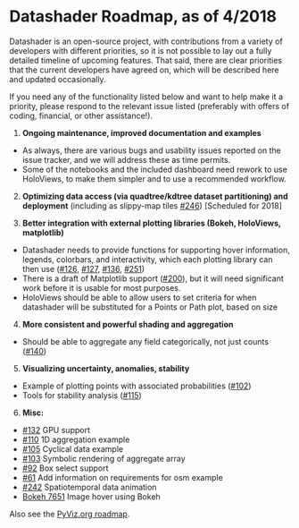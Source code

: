 # Datashader Roadmap, as of 4/2018

Datashader is an open-source project, with contributions from a variety of developers with different priorities, so it is not possible to lay out a fully detailed timeline of upcoming features.  That said, there are clear priorities that the current developers have agreed on, which will be described here and updated occasionally. 

If you need any of the functionality listed below and want to help make it a priority, please respond to the relevant issue listed (preferably with offers of coding, financial, or other assistance!). 

1. **Ongoing maintenance, improved documentation and examples**
  - As always, there are various bugs and usability issues reported on the issue tracker, and we will address these as time permits.
  - Some of the notebooks and the included dashboard need rework to use HoloViews, to make them simpler and to use a recommended workflow.

2. **Optimizing data access (via quadtree/kdtree dataset partitioning) and deployment** (including as slippy-map tiles [#246](../../issues/246)) [Scheduled for 2018]

3. **Better integration with external plotting libraries (Bokeh, HoloViews, matplotlib)**
  - Datashader needs to provide functions for supporting hover information, legends, colorbars, and interactivity, which each plotting library can then use ([#126](../../issues/126), [#127](../../issues/127), [#136](../../issues/136), [#251](../../issues/251))
  - There is a draft of Matplotlib support ([#200](../../issues/200)), but it will need significant work before it is usable for most purposes.
  - HoloViews should be able to allow users to set criteria for when datashader will be substituted for a Points or Path plot, based on size

4. **More consistent and powerful shading and aggregation**
  - Should be able to aggregate any field categorically, not just counts ([#140](../../issues/140))

5. **Visualizing uncertainty, anomalies, stability**
  - Example of plotting points with associated probabilities ([#102](../../issues/102))
  - Tools for stability analysis ([#115](../../issues/115))

6. **Misc:**
  - [#132](../../issues/132) GPU support
  - [#110](../../issues/110) 1D aggregation example
  - [#105](../../issues/105) Cyclical data example
  - [#103](../../issues/103) Symbolic rendering of aggregate array
  -  [#92](../../issues/92)  Box select support
  -  [#61](../../issues/61)  Add information on requirements for osm example
  - [#242](../../issues/242) Spatiotemporal data animation
  - [Bokeh 7651](https://github.com/bokeh/bokeh/pull/7651) Image hover using Bokeh


Also see the [PyViz.org roadmap](http://pyviz.org/roadmap.html).
